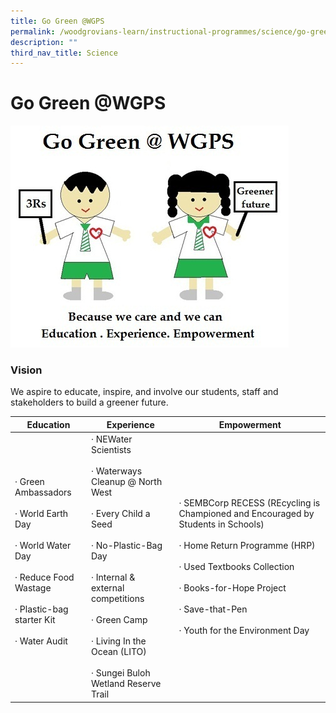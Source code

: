 ```yaml
---
title: Go Green @WGPS
permalink: /woodgrovians-learn/instructional-programmes/science/go-green-at-wgps
description: ""
third_nav_title: Science
---
```

# **Go Green @WGPS**

![](/images/go%20green.jpg)

### Vision

We aspire to educate, inspire, and involve our students, staff and stakeholders to build a greener future.

| Education 	| Experience 	| Empowerment 	|
|---	|---	|---	|
| ·         Green Ambassadors<br><br>·         World Earth Day<br><br>·         World Water Day<br><br>·         Reduce Food Wastage<br><br>·         Plastic-bag starter Kit<br><br>·         Water Audit<br> <br>  	| ·         NEWater Scientists<br><br>·         Waterways Cleanup @ North West<br><br>·         Every Child a Seed<br><br>·         No-Plastic-Bag Day<br><br>·         Internal & external competitions<br><br>·         Green Camp<br><br>·         Living In the Ocean (LITO)<br><br>·         Sungei Buloh Wetland Reserve Trail 	| ·         SEMBCorp RECESS (REcycling is Championed and Encouraged by Students in Schools)<br> <br>·         Home Return Programme (HRP)<br><br>·         Used Textbooks Collection<br><br>·         Books-for-Hope Project <br><br>·         Save-that-Pen<br><br>·         Youth for the Environment Day<br>  	|